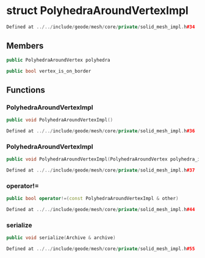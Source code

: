 # struct PolyhedraAroundVertexImpl

```cpp
Defined at ../../include/geode/mesh/core/private/solid_mesh_impl.h#34
```

## Members

```cpp
public PolyhedraAroundVertex polyhedra

```

```cpp
public bool vertex_is_on_border

```



## Functions

### PolyhedraAroundVertexImpl

```cpp
public void PolyhedraAroundVertexImpl()
```

```cpp
Defined at ../../include/geode/mesh/core/private/solid_mesh_impl.h#36
```

### PolyhedraAroundVertexImpl

```cpp
public void PolyhedraAroundVertexImpl(PolyhedraAroundVertex polyhedra_in, bool vertex_is_on_border_in)
```

```cpp
Defined at ../../include/geode/mesh/core/private/solid_mesh_impl.h#37
```

### operator!=

```cpp
public bool operator!=(const PolyhedraAroundVertexImpl & other)
```

```cpp
Defined at ../../include/geode/mesh/core/private/solid_mesh_impl.h#44
```

### serialize

```cpp
public void serialize(Archive & archive)
```

```cpp
Defined at ../../include/geode/mesh/core/private/solid_mesh_impl.h#55
```



